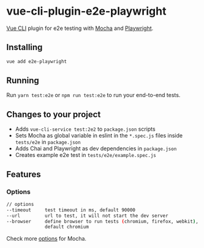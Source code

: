 # vue-cli-plugin-e2e-playwright
[Vue CLI](https://cli.vuejs.org/) plugin for e2e testing with [Mocha](https://mochajs.org/) and [Playwright](https://playwright.dev/).

## Installing
```bash
vue add e2e-playwright
```

## Running
Run `yarn test:e2e` or `npm run test:e2e` to run your end-to-end tests.

## Changes to your project
- Adds `vue-cli-service test:2e2` to `package.json` scripts
- Sets Mocha as global variable in eslint in the `*.spec.js` files inside `tests/e2e` in `package.json`
- Adds Chai and Playwright as dev dependencies in `package.json`
- Creates example e2e test in `tests/e2e/example.spec.js`

##  Features
### Options
```bash
// options
--timeout     test timeout in ms, default 90000
--url         url to test, it will not start the dev server
--browser     define browser to run tests (chromium, firefox, webkit),
              default chromium
```
Check more [options](https://mochajs.org/#command-line-usage) for Mocha.

